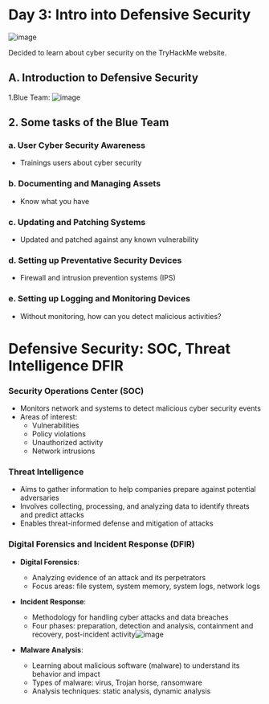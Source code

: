 # Day 3: Intro into Defensive Security
![image](https://github.com/jerrinmg/30day/assets/166682032/fb303b88-e277-4801-b43c-efc86f009157)

Decided to learn about cyber security on the TryHackMe website. 

## A. Introduction to Defensive Security

1.Blue Team: ![image](https://github.com/jerrinmg/30day/assets/166682032/e300349c-c617-423e-b84a-02c62edf8e9f)

## 2. Some tasks of the Blue Team

### a. User Cyber Security Awareness

* Trainings users about cyber security

### b. Documenting and Managing Assets

* Know what you have

### c. Updating and Patching Systems

* Updated and patched against any known vulnerability

### d. Setting up Preventative Security Devices

* Firewall and intrusion prevention systems (IPS)

### e. Setting up Logging and Monitoring Devices

* Without monitoring, how can you detect malicious activities?
  

**Defensive Security: SOC, Threat Intelligence DFIR**
=====================================

### Security Operations Center (SOC)

* Monitors network and systems to detect malicious cyber security events
* Areas of interest:
	+ Vulnerabilities
	+ Policy violations
	+ Unauthorized activity
	+ Network intrusions


### Threat Intelligence

* Aims to gather information to help companies prepare against potential adversaries
* Involves collecting, processing, and analyzing data to identify threats and predict attacks
* Enables threat-informed defense and mitigation of attacks

### Digital Forensics and Incident Response (DFIR)

* **Digital Forensics**:
	+ Analyzing evidence of an attack and its perpetrators
	+ Focus areas: file system, system memory, system logs, network logs
* **Incident Response**:
	+ Methodology for handling cyber attacks and data breaches
	+ Four phases: preparation, detection and analysis, containment and recovery, post-incident activity![image](https://github.com/jerrinmg/30day/assets/166682032/f17ba3c5-d3e6-4bd7-a542-5481b5c19fc7)

* **Malware Analysis**:
	+ Learning about malicious software (malware) to understand its behavior and impact
	+ Types of malware: virus, Trojan horse, ransomware
	+ Analysis techniques: static analysis, dynamic analysis
